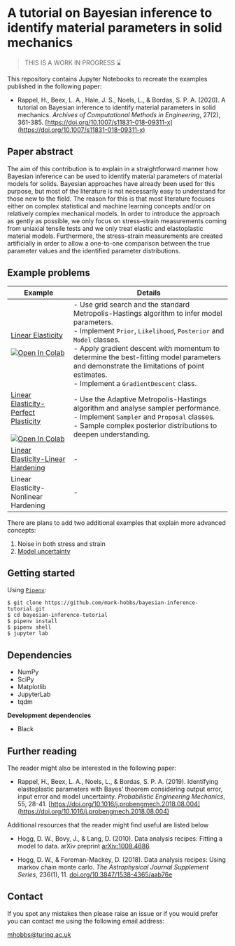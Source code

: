 # A tutorial on Bayesian inference to identify material parameters in solid mechanics

> THIS IS A WORK IN PROGRESS :hourglass:

This repository contains Jupyter Notebooks to recreate the examples published in the following paper:

- Rappel, H., Beex, L. A., Hale, J. S., Noels, L., & Bordas, S. P. A. (2020). A tutorial on Bayesian inference to identify material parameters in solid mechanics. *Archives of Computational Methods in Engineering*, 27(2), 361-385. [https://doi.org/10.1007/s11831-018-09311-x](https://doi.org/10.1007/s11831-018-09311-x)

## Paper abstract

The aim of this contribution is to explain in a straightforward manner how Bayesian inference can be used to identify material parameters of material models for solids. Bayesian approaches have already been used for this purpose, but most of the literature is not necessarily easy to understand for those new to the field. The reason for this is that most literature focuses either on complex statistical and machine learning concepts and/or on relatively complex mechanical models. In order to introduce the approach as gently as possible, we only focus on stress–strain measurements coming from uniaxial tensile tests and we only treat elastic and elastoplastic material models. Furthermore, the stress–strain measurements are created artificially in order to allow a one-to-one comparison between the true parameter values and the identified parameter distributions.

## Example problems

| Example | Details |
| ------- | ----------- |
| [Linear Elasticity](examples/01-linear-elasticity.ipynb) <br><br> <a href="https://colab.research.google.com/github/mark-hobbs/bayesian-inference-tutorial/blob/main/examples/01-linear-elasticity.ipynb" target="_parent"><img src="https://colab.research.google.com/assets/colab-badge.svg" alt="Open In Colab"/></a>  | - Use grid search and the standard Metropolis-Hastings algorithm to infer model parameters. <br> - Implement `Prior`, `Likelihood`, `Posterior` and `Model` classes. <br> - Apply gradient descent with momentum to determine the best-fitting model parameters and demonstrate the limitations of point estimates. <br> - Implement a `GradientDescent` class. <br>|
| [Linear Elasticity-Perfect Plasticity](examples/02-linear-elasticity-perfect-plasticity.ipynb) <br><br> <a href="https://colab.research.google.com/github/mark-hobbs/bayesian-inference-tutorial/blob/main/examples/02-linear-elasticity-perfect-plasticity.ipynb" target="_parent"><img src="https://colab.research.google.com/assets/colab-badge.svg" alt="Open In Colab"/></a>  | - Use the Adaptive Metropolis-Hastings algorithm and analyse sampler performance. <br> - Implement `Sampler` and `Proposal` classes. <br> - Sample complex posterior distributions to deepen understanding.|
| [Linear Elasticity-Linear Hardening](examples/03-linear-elasticity-linear-hardening.ipynb) | - |
| Linear Elasticity-Nonlinear Hardening | - |

There are plans to add two additional examples that explain more advanced concepts:

1) Noise in both stress and strain
2) [Model uncertainty](model-uncertainty.ipynb)

## Getting started

Using [`Pipenv`](https://pipenv.pypa.io/en/latest/):

```shell
$ git clone https://github.com/mark-hobbs/bayesian-inference-tutorial.git
$ cd bayesian-inference-tutorial
$ pipenv install
$ pipenv shell
$ jupyter lab
```

## Dependencies

- NumPy
- SciPy
- Matplotlib
- JupyterLab
- tqdm

**Development dependencies**

- Black

## Further reading

The reader might also be interested in the following paper:

- Rappel, H., Beex, L. A., Noels, L., & Bordas, S. P. A. (2019). Identifying elastoplastic parameters with Bayes’ theorem considering output error, input error and model uncertainty. *Probabilistic Engineering Mechanics*, 55, 28-41. [https://doi.org/10.1016/j.probengmech.2018.08.004](https://doi.org/10.1016/j.probengmech.2018.08.004)

Additional resources that the reader might find useful are listed below

- Hogg, D. W., Bovy, J., & Lang, D. (2010). Data analysis recipes: Fitting a model to data. arXiv preprint [arXiv:1008.4686](https://doi.org/10.48550/arXiv.1008.4686).

- Hogg, D. W., & Foreman-Mackey, D. (2018). Data analysis recipes: Using markov chain monte carlo. *The Astrophysical Journal Supplement Series*, 236(1), 11. [doi.org/10.3847/1538-4365/aab76e](https://doi.org/10.3847/1538-4365/aab76e)

## Contact

If you spot any mistakes then please raise an issue or if you would prefer you can contact me using the following email address:

mhobbs@turing.ac.uk 


